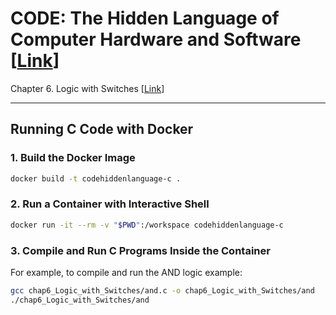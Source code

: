 # CODE: The Hidden Language of Computer Hardware and Software [[Link](https://codehiddenlanguage.com/)]

Chapter 6. Logic with Switches [[Link](https://codehiddenlanguage.com/Chapter06/)]

---

## Running C Code with Docker

### 1. Build the Docker Image

```sh
docker build -t codehiddenlanguage-c .
```

### 2. Run a Container with Interactive Shell

```sh
docker run -it --rm -v "$PWD":/workspace codehiddenlanguage-c
```

### 3. Compile and Run C Programs Inside the Container

For example, to compile and run the AND logic example:

```sh
gcc chap6_Logic_with_Switches/and.c -o chap6_Logic_with_Switches/and
./chap6_Logic_with_Switches/and
```